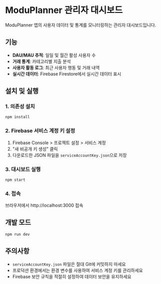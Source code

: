 # ModuPlanner 관리자 대시보드

ModuPlanner 앱의 사용자 데이터 및 통계를 모니터링하는 관리자 대시보드입니다.

## 기능

- **DAU/MAU 추적**: 일일 및 월간 활성 사용자 수
- **거래 통계**: 카테고리별 지출 분석
- **사용자 활동 로그**: 최근 사용자 행동 및 거래 내역
- **실시간 데이터**: Firebase Firestore에서 실시간 데이터 표시

## 설치 및 실행

### 1. 의존성 설치
```bash
npm install
```

### 2. Firebase 서비스 계정 키 설정
1. Firebase Console > 프로젝트 설정 > 서비스 계정
2. "새 비공개 키 생성" 클릭
3. 다운로드한 JSON 파일을 `serviceAccountKey.json`으로 저장

### 3. 대시보드 실행
```bash
npm start
```

### 4. 접속
브라우저에서 http://localhost:3000 접속

## 개발 모드

```bash
npm run dev
```

## 주의사항

- `serviceAccountKey.json` 파일은 절대 Git에 커밋하지 마세요
- 프로덕션 환경에서는 환경 변수를 사용하여 서비스 계정 키를 관리하세요
- Firebase 보안 규칙을 적절히 설정하여 데이터 보안을 유지하세요

